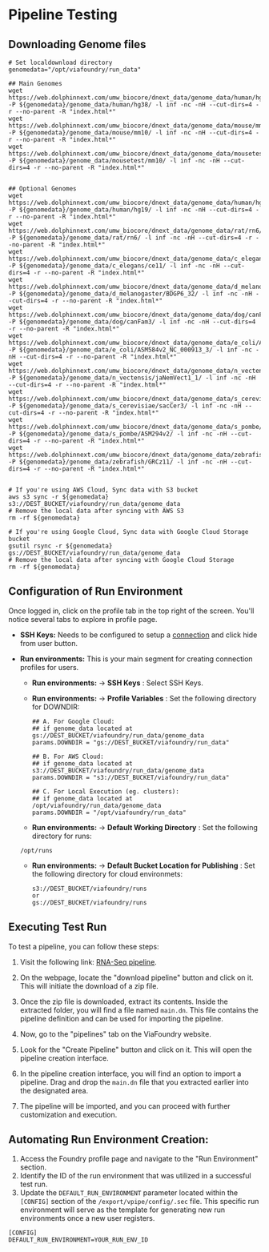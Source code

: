 # Pipeline Testing

## Downloading Genome files

```
# Set localdownload directory
genomedata="/opt/viafoundry/run_data"

## Main Genomes
wget https://web.dolphinnext.com/umw_biocore/dnext_data/genome_data/human/hg38/ -P ${genomedata}/genome_data/human/hg38/ -l inf -nc -nH --cut-dirs=4 -r --no-parent -R "index.html*"
wget https://web.dolphinnext.com/umw_biocore/dnext_data/genome_data/mouse/mm10/ -P ${genomedata}/genome_data/mouse/mm10/ -l inf -nc -nH --cut-dirs=4 -r --no-parent -R "index.html*"
wget https://web.dolphinnext.com/umw_biocore/dnext_data/genome_data/mousetest/mm10/ -P ${genomedata}/genome_data/mousetest/mm10/ -l inf -nc -nH --cut-dirs=4 -r --no-parent -R "index.html*"


## Optional Genomes
wget https://web.dolphinnext.com/umw_biocore/dnext_data/genome_data/human/hg19/ -P ${genomedata}/genome_data/human/hg19/ -l inf -nc -nH --cut-dirs=4 -r --no-parent -R "index.html*"
wget https://web.dolphinnext.com/umw_biocore/dnext_data/genome_data/rat/rn6/ -P ${genomedata}/genome_data/rat/rn6/ -l inf -nc -nH --cut-dirs=4 -r --no-parent -R "index.html*"
wget https://web.dolphinnext.com/umw_biocore/dnext_data/genome_data/c_elegans/ce11/ -P ${genomedata}/genome_data/c_elegans/ce11/ -l inf -nc -nH --cut-dirs=4 -r --no-parent -R "index.html*"
wget https://web.dolphinnext.com/umw_biocore/dnext_data/genome_data/d_melanogaster/BDGP6_32/ -P ${genomedata}/genome_data/d_melanogaster/BDGP6_32/ -l inf -nc -nH --cut-dirs=4 -r --no-parent -R "index.html*"
wget https://web.dolphinnext.com/umw_biocore/dnext_data/genome_data/dog/canFam3/ -P ${genomedata}/genome_data/dog/canFam3/ -l inf -nc -nH --cut-dirs=4 -r --no-parent -R "index.html*"
wget https://web.dolphinnext.com/umw_biocore/dnext_data/genome_data/e_coli/ASM584v2_NC_000913_3/ -P ${genomedata}/genome_data/e_coli/ASM584v2_NC_000913_3/ -l inf -nc -nH --cut-dirs=4 -r --no-parent -R "index.html*"
wget https://web.dolphinnext.com/umw_biocore/dnext_data/genome_data/n_vectensis/jaNemVect1_1/ -P ${genomedata}/genome_data/n_vectensis/jaNemVect1_1/ -l inf -nc -nH --cut-dirs=4 -r --no-parent -R "index.html*"
wget https://web.dolphinnext.com/umw_biocore/dnext_data/genome_data/s_cerevisiae/sacCer3/ -P ${genomedata}/genome_data/s_cerevisiae/sacCer3/ -l inf -nc -nH --cut-dirs=4 -r --no-parent -R "index.html*"
wget https://web.dolphinnext.com/umw_biocore/dnext_data/genome_data/s_pombe/ASM294v2/ -P ${genomedata}/genome_data/s_pombe/ASM294v2/ -l inf -nc -nH --cut-dirs=4 -r --no-parent -R "index.html*"
wget https://web.dolphinnext.com/umw_biocore/dnext_data/genome_data/zebrafish/GRCz11/ -P ${genomedata}/genome_data/zebrafish/GRCz11/ -l inf -nc -nH --cut-dirs=4 -r --no-parent -R "index.html*"


# If you're using AWS Cloud, Sync data with S3 bucket
aws s3 sync -r ${genomedata} s3://DEST_BUCKET/viafoundry/run_data/genome_data
# Remove the local data after syncing with AWS S3
rm -rf ${genomedata}

# If you're using Google Cloud, Sync data with Google Cloud Storage bucket
gsutil rsync -r ${genomedata} gs://DEST_BUCKET/viafoundry/run_data/genome_data
# Remove the local data after syncing with Google Cloud Storage
rm -rf ${genomedata}

```

## Configuration of Run Environment

Once logged in, click on the profile tab in the top right of the screen. You'll notice several tabs to explore in profile page.

- **SSH Keys:** Needs to be configured to setup a [connection](../profile/#ssh-keys) and click hide from user button. 
- **Run environments:** This is your main segment for creating connection profiles for users.

  - **Run environments:** -> **SSH Keys** : Select SSH Keys.
  - **Run environments:** -> **Profile Variables** : Set the following directory for DOWNDIR:

    ```
    ## A. For Google Cloud:
    ## if genome_data located at gs://DEST_BUCKET/viafoundry/run_data/genome_data
    params.DOWNDIR = "gs://DEST_BUCKET/viafoundry/run_data"

    ## B. For AWS Cloud:
    ## if genome_data located at s3://DEST_BUCKET/viafoundry/run_data/genome_data
    params.DOWNDIR = "s3://DEST_BUCKET/viafoundry/run_data"

    ## C. For Local Execution (eg. clusters):
    ## if genome_data located at /opt/viafoundry/run_data/genome_data
    params.DOWNDIR = "/opt/viafoundry/run_data"
    ```

  - **Run environments:** -> **Default Working Directory** : Set the following directory for runs:
  ```
  /opt/runs
  ```

  - **Run environments:** -> **Default Bucket Location for Publishing** : Set the following directory for cloud environmets:
    ```
    s3://DEST_BUCKET/viafoundry/runs
    or
    gs://DEST_BUCKET/viafoundry/runs
    ```



## Executing Test Run

To test a pipeline, you can follow these steps:

1. Visit the following link: [RNA-Seq pipeline](https://www.viafoundry.com/pipeline/219).

2. On the webpage, locate the "download pipeline" button and click on it. This will initiate the download of a zip file.

3. Once the zip file is downloaded, extract its contents. Inside the extracted folder, you will find a file named `main.dn`. This file contains the pipeline definition and can be used for importing the pipeline.

4. Now, go to the "pipelines" tab on the ViaFoundry website.

5. Look for the "Create Pipeline" button and click on it. This will open the pipeline creation interface.

6. In the pipeline creation interface, you will find an option to import a pipeline. Drag and drop the `main.dn` file that you extracted earlier into the designated area.

7. The pipeline will be imported, and you can proceed with further customization and execution.

## Automating Run Environment Creation:

1. Access the Foundry profile page and navigate to the "Run Environment" section.
2. Identify the ID of the run environment that was utilized in a successful test run.
3. Update the `DEFAULT_RUN_ENVIRONMENT` parameter located within the `[CONFIG]` section of the `/export/vpipe/config/.sec` file. This specific run environment will serve as the template for generating new run environments once a new user registers.

```
[CONFIG]
DEFAULT_RUN_ENVIRONMENT=YOUR_RUN_ENV_ID
```